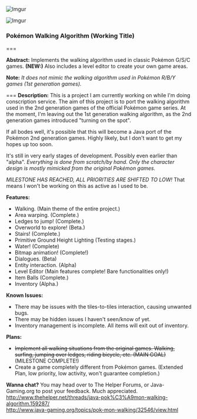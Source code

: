 ![Imgur](http://i.imgur.com/PCOgSUH.png)

![Imgur](http://i.imgur.com/0cUssp3.png)

### Pokémon Walking Algorithm (Working Title) 
===
 
**Abstract:**
Implements the walking algorithm used in classic Pokémon G/S/C games. 
**(NEW:)** Also includes a level editor to create your own game areas.

**Note:** *It does not mimic the walking algorithm used in Pokémon R/B/Y games (1st generation games).*

===
**Description:**
This is a project I am currently working on while I'm doing conscription service. The aim of this project is to port the walking algorithm used in the 2nd generation games of the official Pokémon game series. At the moment, I'm leaving out the 1st generation walking algorithm, as the 2nd generation games introduced "turning on the spot".

If all bodes well, it's possible that this will become a Java port of the Pokémon 2nd generation games. Highly likely, but I don't want to get my hopes up too soon.

It's still in very early stages of development. Possibly even earlier than "alpha". *Everything is done from scratch/by hand. Only the character design is mostly mimicked from the original Pokémon games.*

*MILESTONE HAS REACHED, ALL PRIORITIES ARE SHIFTED TO LOW!* That means I won't be working on this as active as I used to be.

**Features:**
* Walking. (Main theme of the entire project.)
* Area warping. (Complete.)
* Ledges to jump! (Complete.)
* Overworld to explore! (Beta.)
* Stairs! (Complete.)
* Primitive Ground Height Lighting (Testing stages.)
* Water! (Complete)
* Bitmap animation! (Complete!)
* Dialogues. (Beta)
* Entity interaction. (Alpha)
* Level Editor (Main features complete! Bare functionalities only!)
* Item Balls (Complete.)
* Inventory (Alpha.)

**Known Issues:**
* There may be issues with the tiles-to-tiles interaction, causing unwanted bugs.
* There may be hidden issues I haven't seen/know of yet.
* Inventory management is incomplete. All items will exit out of inventory.

**Plans:**
* ~~Implement all walking situations from the original games. Walking, surfing, jumping over ledges, riding bicycle, etc. (MAIN GOAL)~~  (MILESTONE COMPLETE!)
* Create a game completely different from Pokémon games. (Extended Plan, low priority, low activity, won't guarantee completion.)

**Wanna chat?**
You may head over to The Helper Forums, or Java-Gaming.org to post your feedback. Much appreciated.     
http://www.thehelper.net/threads/java-pok%C3%A9mon-walking-algorithm.159287/        
http://www.java-gaming.org/topics/pok-mon-walking/32546/view.html           
